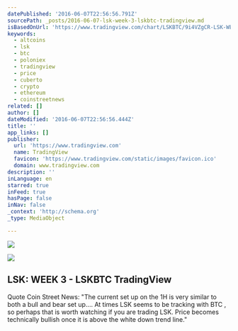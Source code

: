```yaml
---
datePublished: '2016-06-07T22:56:56.791Z'
sourcePath: _posts/2016-06-07-lsk-week-3-lskbtc-tradingview.md
isBasedOnUrl: 'https://www.tradingview.com/chart/LSKBTC/9i4VZgCR-LSK-WEEK-3/'
keywords:
  - altcoins
  - lsk
  - btc
  - poloniex
  - tradingview
  - price
  - cuberto
  - crypto
  - ethereum
  - coinstreetnews
related: []
author: []
dateModified: '2016-06-07T22:56:56.444Z'
title: ''
app_links: []
publisher:
  url: 'https://www.tradingview.com'
  name: TradingView
  favicon: 'https://www.tradingview.com/static/images/favicon.ico'
  domain: www.tradingview.com
description: ''
inLanguage: en
starred: true
inFeed: true
hasPage: false
inNav: false
_context: 'http://schema.org'
_type: MediaObject

---
```

![](https://the-grid-user-content.s3-us-west-2.amazonaws.com/3f17478e-3495-404f-9116-4fdc3796f9fa.png)

<article style=""><img src="https://s3-us-west-2.amazonaws.com/the-grid-img/p/23aff0ae20e0da01d2881574759eb8749da9d407.png" /><h1>LSK: WEEK 3 - LSKBTC TradingView</h1><p>Quote Coin Street News: "The current set up on the 1H is very similar to both a bull and bear set up.... At times LSK seems to be tracking with BTC , so perhaps that is worth watching if you are trading LSK. Price becomes technically bullish once it is above the white down trend line."</p></article>
